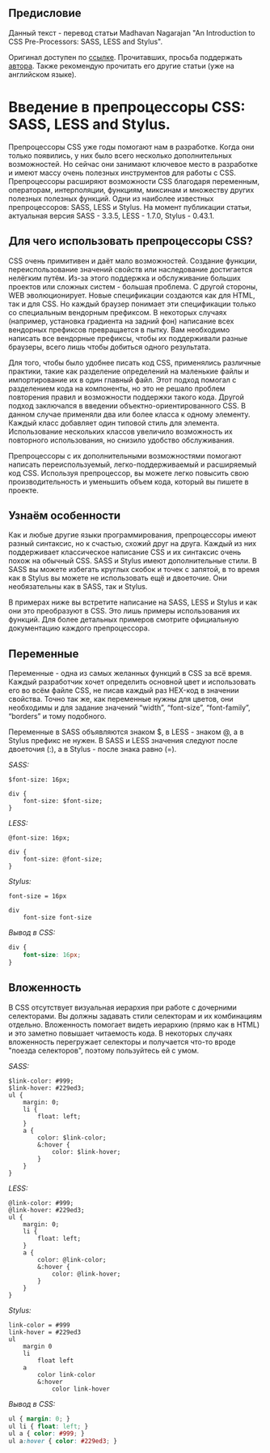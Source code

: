 ## Предисловие

Данный текст - перевод статьи Madhavan Nagarajan "An Introduction to CSS Pre-Processors: SASS, LESS and Stylus".

Оригинал доступен по [ссылке](https://medium.com/@itIsMadhavan/an-introduction-to-css-pre-processors-sass-less-and-stylus-1f45178ff5ba "An Introduction to CSS Pre-Processors: SASS, LESS and Stylus"). 
Прочитавших, просьба поддержать [автора](https://medium.com/@itIsMadhavan "Madhavan Nagarajan
"). Также рекомендую прочитать его другие статьи (уже на английском языке).

# Введение в препроцессоры CSS: SASS, LESS and Stylus.

Препроцессоры CSS уже годы помогают нам в разработке. Когда они только появились, у них было всего несколько дополнительных возможностей.
Но сейчас они занимают ключевое место в разработке и имеют массу очень полезных инструментов для работы с CSS.
Препроцессоры расширяют возможности CSS благодаря переменным, операторам, интерполяции, функциям, миксинам и множеству других полезных полезных функций.
Одни из наиболее известных препроцессоров: SASS, LESS и Stylus.
На момент публикации статьи, актуальная версия SASS - 3.3.5, LESS - 1.7.0, Stylus - 0.43.1.

## Для чего использовать препроцессоры CSS?

CSS очень примитивен и даёт мало возможностей.
Создание функции, переиспользование значений свойств или наследование достигается нелёгким путём.
Из-за этого поддержка и обслуживание больших проектов или сложных систем - большая проблема.
С другой стороны, WEB эволюционирует. Новые спецификации создаются как для HTML, так и для CSS.
Но каждый браузер понимает эти спецификации только со специальным вендорным префиксом.
В некоторых случаях (например, установка градиента на задний фон) написание всех вендорных префиксов превращается в пытку.
Вам необходимо написать все вендорные префиксы, чтобы их поддерживали разные браузеры, всего лишь чтобы добиться одного результата.

Для того, чтобы было удобнее писать код CSS, применялись различные практики, такие как разделение определений на маленькие файлы и импортирование их в один главный файл.
Этот подход помогал с разделением кода на компоненты, но это не решало проблем повторения правил и возможности поддержки такого кода.
Другой подход заключался в введении объектно-ориентированного CSS.
В данном случае применяли два или более класса к одному элементу.
Каждый класс добавляет один типовой стиль для элемента.
Использование нескольких классов увеличило возможность их повторного использования, но снизило удобство обслуживания.

Препроцессоры с их дополнительными возможностями помогают написать переиспользуемый, легко-поддерживаемый и расширяемый код CSS. 
Используя препроцессор, вы можете легко повысить свою производительность и уменьшить объем кода, который вы пишете в проекте.

## Узнаём особенности

Как и любые другие языки программирования, препроцессоры имеют разный синтаксис, но к счастью, схожий друг на друга.
Каждый из них поддерживает классическое написание CSS и их синтаксис очень похож на обычный CSS. SASS и Stylus имеют дополнительные стили.
В SASS вы можете избегать круглых скобок и точек с запятой, в то время как в Stylus вы можете не использовать ещё и двоеточие.
Они необязательны как в SASS, так и Stylus.

В примерах ниже вы встретите написание на SASS, LESS и Stylus и как они это преобразуют в CSS.
Это лишь примеры использования их функций.
Для более детальных примеров смотрите официальную документацию каждого препроцессора.

## Переменные

Переменные - одна из самых желанных функций в CSS за всё время.
Каждый разработчик хочет определить основной цвет и использовать его во всём файле CSS, не писав каждый раз HEX-код в значении свойства.
Точно так же, как переменные нужны для цветов, они необходимы и для задание значений “width”, “font-size”, “font-family”, “borders” и тому подобного.

Переменные в SASS объявляются знаком $, в LESS - знаком @, а в Stylus префикс не нужен.
В SASS и LESS значения следуют после двоеточия (:), а в Stylus - после знака равно (=).

*SASS:*

    $font-size: 16px;

    div {
        font-size: $font-size;
    }


*LESS:*

    @font-size: 16px;

    div {
        font-size: @font-size;
    }

*Stylus:*

    font-size = 16px

    div
        font-size font-size

*Вывод в CSS:*

```css
div {
    font-size: 16px;
}
```

## Вложенность

В CSS отсутствует визуальная иерархия при работе с дочерними селекторами. Вы должны задавать стили селекторам и их комбинациям отдельно.
Вложенность помогает видеть иерархию (прямо как в HTML) и это заметно повышает читаемость кода. В некоторых случаях вложенность перегружает селекторы и получается что-то вроде "поезда селекторов", поэтому пользуйтесь ей с умом.

*SASS:*

    $link-color: #999;
    $link-hover: #229ed3;
    ul {
        margin: 0;
        li {
            float: left;
        }
        a {
            color: $link-color;
            &:hover {
                color: $link-hover;
            }
        }
    }


*LESS:*

    @link-color: #999;
    @link-hover: #229ed3;
    ul {
        margin: 0;
        li {
            float: left;
        }
        a {
            color: @link-color;
            &:hover {
                color: @link-hover;
            }
        }
    }

*Stylus:*

    link-color = #999
    link-hover = #229ed3
    ul
        margin 0
        li
            float left
        a
            color link-color
            &:hover
                color link-hover

*Вывод в CSS:*

```css
ul { margin: 0; }
ul li { float: left; }
ul a { color: #999; }
ul a:hover { color: #229ed3; }
```
